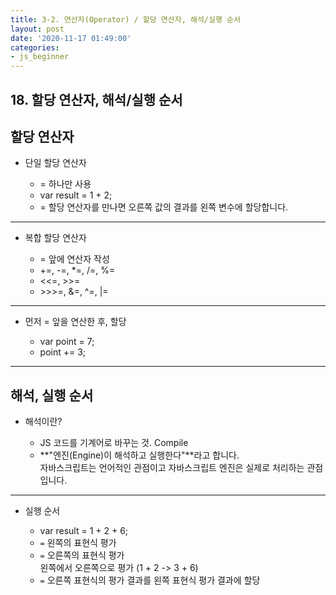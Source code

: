 ```yaml
---
title: 3-2. 연산자(Operator) / 할당 연산자, 해석/실행 순서
layout: post
date: '2020-11-17 01:49:00'
categories:
- js_beginner
---
```


## 18. 할당 연산자, 해석/실행 순서

## 할당 연산자

* 단일 할당 연산자

    * = 하나만 사용
    * var result = 1 + 2;
    * = 할당 연산자를 만나면 오른쪽 값의 결과를 왼쪽 변수에 할당합니다.
    
---

* 복합 할당 연산자

    * = 앞에 연산자 작성
    * +=, -=, *=, /=, %=
    * &lt;&lt;=, &gt;&gt;=
    * &gt;&gt;&gt;=, &=, ^=, \|=
    
---

* 먼저 = 앞을 연산한 후, 할당

    * var point = 7;
    * point += 3;
    
---

## 해석, 실행 순서

* 해석이란?

    * JS 코드를 기계어로 바꾸는 것. Compile
    * **"엔진(Engine)이 해석하고 실행한다"**라고 합니다.  
      자바스크립트는 언어적인 관점이고 자바스크립트 엔진은 실제로 처리하는 관점입니다.  
    
---

* 실행 순서

    * var result = 1 + 2 + 6;
    * `=` 왼쪽의 표현식 평가
    * `=` 오른쪽의 표현식 평가  
      왼쪽에서 오른쪽으로 평가 (1 + 2 -&gt; 3 + 6) 
    * `=` 오른쪽 표현식의 평가 결과를 왼쪽 표현식 평가 결과에 할당